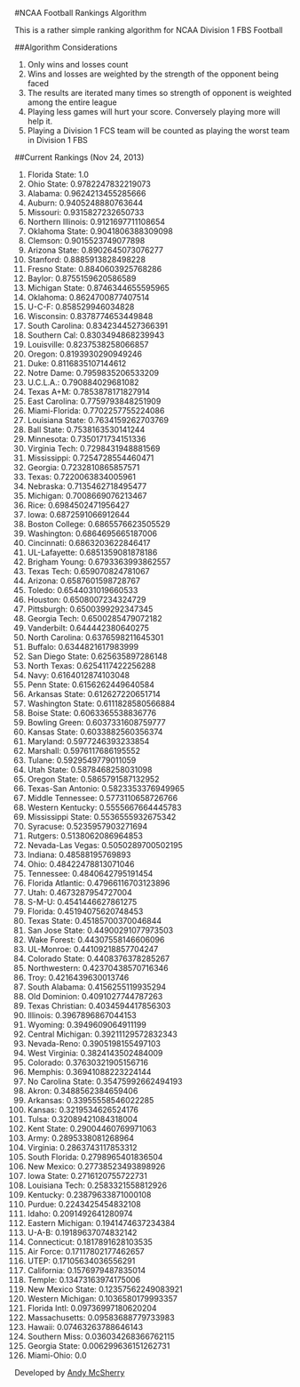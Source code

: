 #NCAA Football Rankings Algorithm

This is a rather simple ranking algorithm for NCAA Division 1 FBS Football

##Algorithm Considerations

1. Only wins and losses count
1. Wins and losses are weighted by the strength of the opponent being faced
1. The results are iterated many times so strength of opponent is weighted among the entire league
1. Playing less games will hurt your score.  Conversely playing more will help it.
1. Playing a Division 1 FCS team will be counted as playing the worst team in Division 1 FBS

##Current Rankings (Nov 24, 2013)

1. Florida State: 1.0
2. Ohio State: 0.9782247832219073
3. Alabama: 0.9624213455285666
4. Auburn: 0.9405248880763644
5. Missouri: 0.9315827232650733
6. Northern Illinois: 0.9121697711108654
7. Oklahoma State: 0.9041806388309098
8. Clemson: 0.9015523749077898
9. Arizona State: 0.8902645073076277
10. Stanford: 0.8885913828498228
11. Fresno State: 0.8840603925768286
12. Baylor: 0.8755159620586589
13. Michigan State: 0.8746344655595965
14. Oklahoma: 0.8624700877407514
15. U-C-F: 0.858529946034828
16. Wisconsin: 0.8378774653449848
17. South Carolina: 0.8342344527366391
18. Southern Cal: 0.8303494868239943
19. Louisville: 0.8237538258066857
20. Oregon: 0.8193930290949246
21. Duke: 0.8116835107144612
22. Notre Dame: 0.7959835206533209
23. U.C.L.A.: 0.790884029681082
24. Texas A+M: 0.7853878171827914
25. East Carolina: 0.7759793848251909
26. Miami-Florida: 0.7702257755224086
27. Louisiana State: 0.7634159262703769
28. Ball State: 0.7538163530141244
29. Minnesota: 0.7350171734151336
30. Virginia Tech: 0.7298431948881569
31. Mississippi: 0.7254728554460471
32. Georgia: 0.7232810865857571
33. Texas: 0.7220063834005961
34. Nebraska: 0.7135462718495477
35. Michigan: 0.7008669076213467
36. Rice: 0.6984502471956427
37. Iowa: 0.6872591066912644
38. Boston College: 0.6865576623505529
39. Washington: 0.6864695665187006
40. Cincinnati: 0.6863203622846417
41. UL-Lafayette: 0.6851359081878186
42. Brigham Young: 0.6793363993862557
43. Texas Tech: 0.659070824781067
44. Arizona: 0.6587601598728767
45. Toledo: 0.6544031019660533
46. Houston: 0.6508007234324729
47. Pittsburgh: 0.6500399292347345
48. Georgia Tech: 0.6500285479072182
49. Vanderbilt: 0.644442380640275
50. North Carolina: 0.6376598211645301
51. Buffalo: 0.6344821617983999
52. San Diego State: 0.625635897286148
53. North Texas: 0.6254117422256288
54. Navy: 0.6164012874103048
55. Penn State: 0.6156262449640584
56. Arkansas State: 0.612627220651714
57. Washington State: 0.6111828580566884
58. Boise State: 0.6063365538836776
59. Bowling Green: 0.6037331608759777
60. Kansas State: 0.6033882560356374
61. Maryland: 0.5977246393233854
62. Marshall: 0.5976117686195552
63. Tulane: 0.5929549779011059
64. Utah State: 0.5878468258031098
65. Oregon State: 0.5865791587132952
66. Texas-San Antonio: 0.5823353376949965
67. Middle Tennessee: 0.5773110658726766
68. Western Kentucky: 0.5555667664445783
69. Mississippi State: 0.5536555932675342
70. Syracuse: 0.5235957903271694
71. Rutgers: 0.5138062086964853
72. Nevada-Las Vegas: 0.5050289700502195
73. Indiana: 0.48588195769893
74. Ohio: 0.48422478813071046
75. Tennessee: 0.4840642795191454
76. Florida Atlantic: 0.47966116703123896
77. Utah: 0.4673287954727004
78. S-M-U: 0.4541446627861275
79. Florida: 0.45194075620748453
80. Texas State: 0.45185700370046844
81. San Jose State: 0.44900291077973503
82. Wake Forest: 0.44307558146606096
83. UL-Monroe: 0.44109218857704247
84. Colorado State: 0.4408376378285267
85. Northwestern: 0.42370438570716346
86. Troy: 0.4216439630013746
87. South Alabama: 0.4156255119935294
88. Old Dominion: 0.4091027744787263
89. Texas Christian: 0.4034594417856303
90. Illinois: 0.3967896867044153
91. Wyoming: 0.3949609064911199
92. Central Michigan: 0.39211129572832343
93. Nevada-Reno: 0.3905198155497103
94. West Virginia: 0.3824143502484009
95. Colorado: 0.37630321905156716
96. Memphis: 0.36941088223224144
97. No Carolina State: 0.35475992662494193
98. Akron: 0.3488562384659406
99. Arkansas: 0.33955558546022285
100. Kansas: 0.3219534626524176
101. Tulsa: 0.32089421084318004
102. Kent State: 0.29004460769971063
103. Army: 0.2895338081268964
104. Virginia: 0.2863743117853312
105. South Florida: 0.2798965401836504
106. New Mexico: 0.27738523493898926
107. Iowa State: 0.2716120755722731
108. Louisiana Tech: 0.2583321558812926
109. Kentucky: 0.23879633871000108
110. Purdue: 0.2243425454832108
111. Idaho: 0.2091492641280974
112. Eastern Michigan: 0.1941474637234384
113. U-A-B: 0.19189637074832142
114. Connecticut: 0.1817891628103535
115. Air Force: 0.17117802177462657
116. UTEP: 0.17105634036556291
117. California: 0.1576979487835014
118. Temple: 0.13473163974175006
119. New Mexico State: 0.12357562249083921
120. Western Michigan: 0.1036580179993357
121. Florida Intl: 0.09736997180620204
122. Massachusetts: 0.09583688779733983
123. Hawaii: 0.07463263788646143
124. Southern Miss: 0.036034268366762115
125. Georgia State: 0.006299636151262731
131. Miami-Ohio: 0.0


Developed by [Andy McSherry](http://www.andymcsherry.com)